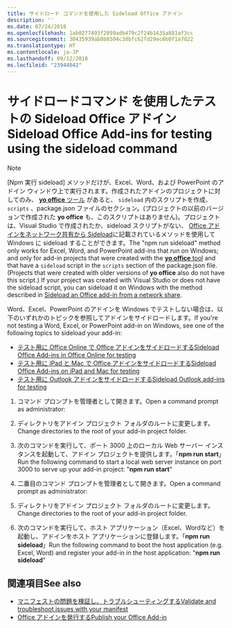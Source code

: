 ```yaml
---
title: サイドロード コマンドを使用した Sideload Office アドイン
description: ''
ms.date: 07/24/2018
ms.openlocfilehash: 1ab0277493f2899adb479c2f24b1635a881af3cc
ms.sourcegitcommit: 30435939ab8b8504c3dbfc62fd29ec6b0f1a7d22
ms.translationtype: HT
ms.contentlocale: ja-JP
ms.lasthandoff: 09/12/2018
ms.locfileid: "23944042"
---
```

# <a name="sideload-office-add-ins-for-testing-using-the-sideload-command"></a><span data-ttu-id="e8266-102">**サイドロードコマンド** を使用したテストの Sideload Office アドイン</span><span class="sxs-lookup"><span data-stu-id="e8266-102">Sideload Office Add-ins for testing using the **sideload command**</span></span>
 >[!NOTE]
><span data-ttu-id="e8266-p101">[Npm 実行 sideload] メソッドだけが、Excel、Word、および PowerPoint のアドイン ウィンドウ上で実行されます。作成されたアドインのプロジェクトに対してのみ、 [**yo office** ツール](https://github.com/OfficeDev/generator-office) があると、 `sideload` 内のスクリプトを作成、 `scripts` 、package.json ファイルのセクション。(プロジェクトの以前のバージョンで作成された **yo office** も、このスクリプトはありません)。プロジェクトは、Visual Studio で作成されたか、sideload スクリプトがない、 [Office アドインをネットワーク共有から Sideload](create-a-network-shared-folder-catalog-for-task-pane-and-content-add-ins.md)に記載されているメソッドを使用して Windows に sideload することができます。</span><span class="sxs-lookup"><span data-stu-id="e8266-p101">The "npm run sideload" method only works for Excel, Word, and PowerPoint add-ins that run on Windows; and only for add-in projects that were created with the [**yo office** tool](https://github.com/OfficeDev/generator-office) and that have a `sideload` script in the `scripts` section of the package.json file. (Projects that were created with older versions of **yo office** also do not have this script.) If your project was created with Visual Studio or does not have the sideload script, you can sideload it on Windows with the method described in [Sideload an Office add-in from a network share](create-a-network-shared-folder-catalog-for-task-pane-and-content-add-ins.md).</span></span>
>
> <span data-ttu-id="e8266-105">Word、Excel、PowerPoint のアドインを Windows でテストしない場合は、以下のいずれかのトピックを参照してアドインをサイドロードします。</span><span class="sxs-lookup"><span data-stu-id="e8266-105">If you're not testing a Word, Excel, or PowerPoint add-in on Windows, see one of the following topics to sideload your add-in:</span></span>
> 
> - [<span data-ttu-id="e8266-106">テスト用に Office Online で Office アドインをサイドロードする</span><span class="sxs-lookup"><span data-stu-id="e8266-106">Sideload Office Add-ins in Office Online for testing</span></span>](sideload-office-add-ins-for-testing.md)
> - [<span data-ttu-id="e8266-107">テスト用に iPad と Mac で Office アドインをサイドロードする</span><span class="sxs-lookup"><span data-stu-id="e8266-107">Sideload Office Add-ins on iPad and Mac for testing</span></span>](sideload-an-office-add-in-on-ipad-and-mac.md)
> - [<span data-ttu-id="e8266-108">テスト用に Outlook アドインをサイドロードする</span><span class="sxs-lookup"><span data-stu-id="e8266-108">Sideload Outlook add-ins for testing</span></span>](https://docs.microsoft.com/outlook/add-ins/sideload-outlook-add-ins-for-testing)

1. <span data-ttu-id="e8266-109">コマンド プロンプトを管理者として開きます。</span><span class="sxs-lookup"><span data-stu-id="e8266-109">Open a command prompt as administrator:</span></span>

2. <span data-ttu-id="e8266-110">ディレクトリをアドイン プロジェクト フォルダのルートに変更します。</span><span class="sxs-lookup"><span data-stu-id="e8266-110">Change directories to the root of your add-in project folder.</span></span>

3. <span data-ttu-id="e8266-111">次のコマンドを実行して、ポート 3000 上のローカル Web サーバー インスタンスを起動して、アドイン プロジェクトを提供します。「**npm run start**」</span><span class="sxs-lookup"><span data-stu-id="e8266-111">Run the following command to start a local web server instance on port 3000 to serve up your add-in project: "**npm run start**"</span></span>

4. <span data-ttu-id="e8266-112">二番目のコマンド プロンプトを管理者として開きます。</span><span class="sxs-lookup"><span data-stu-id="e8266-112">Open a command prompt as administrator:</span></span>

5. <span data-ttu-id="e8266-113">ディレクトリをアドイン プロジェクト フォルダのルートに変更します。</span><span class="sxs-lookup"><span data-stu-id="e8266-113">Change directories to the root of your add-in project folder.</span></span>

6. <span data-ttu-id="e8266-114">次のコマンドを実行して、ホスト アプリケーション（Excel、Wordなど）を起動し、アドインをホスト アプリケーションに登録します。「**npm run sideload**」</span><span class="sxs-lookup"><span data-stu-id="e8266-114">Run the following command to boot the host application (e.g. Excel, Word) and register your add-in in the host application: "**npm run sideload**"</span></span>

## <a name="see-also"></a><span data-ttu-id="e8266-115">関連項目</span><span class="sxs-lookup"><span data-stu-id="e8266-115">See also</span></span>

- [<span data-ttu-id="e8266-116">マニフェストの問題を検証し、トラブルシューティングする</span><span class="sxs-lookup"><span data-stu-id="e8266-116">Validate and troubleshoot issues with your manifest</span></span>](troubleshoot-manifest.md)
- [<span data-ttu-id="e8266-117">Office アドインを発行する</span><span class="sxs-lookup"><span data-stu-id="e8266-117">Publish your Office Add-in</span></span>](../publish/publish.md)
